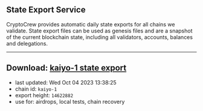 ## State Export Service
CryptoCrew provides automatic daily state exports for all chains we validate. State export files can be used as genesis files and are a snapshot of the current blockchain state, including all validators, accounts, balances and delegations.

---
**Download: [kaiyo-1 state export](https://dl.ccvalidators.com/SERVICE/kujira/kaiyo-1_export_14622882.json)**
---

- last updated: Wed Oct 04 2023 13:38:25
- chain id: `kaiyo-1`
- export height: `14622882`
- use for: airdrops, local tests, chain recovery
